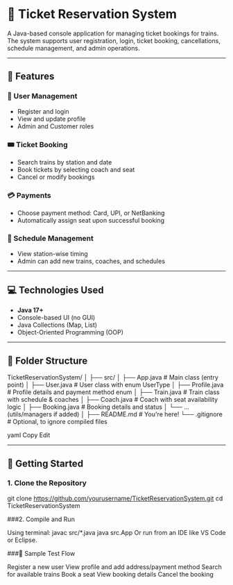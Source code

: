 # 🎫 Ticket Reservation System

A Java-based console application for managing ticket bookings for trains. The system supports user registration, login, ticket booking, cancellations, schedule management, and admin operations.

---

## 📌 Features

### 👤 User Management
- Register and login
- View and update profile
- Admin and Customer roles

### 🎟️ Ticket Booking
- Search trains by station and date
- Book tickets by selecting coach and seat
- Cancel or modify bookings

### 💳 Payments
- Choose payment method: Card, UPI, or NetBanking
- Automatically assign seat upon successful booking

### 📅 Schedule Management
- View station-wise timing
- Admin can add new trains, coaches, and schedules

---

## 💻 Technologies Used

- **Java 17+**
- Console-based UI (no GUI)
- Java Collections (Map, List)
- Object-Oriented Programming (OOP)

---

## 📂 Folder Structure

TicketReservationSystem/
│
├── src/
│ ├── App.java # Main class (entry point)
│ ├── User.java # User class with enum UserType
│ ├── Profile.java # Profile details and payment method enum
│ ├── Train.java # Train class with schedule & coaches
│ ├── Coach.java # Coach with seat availability logic
│ ├── Booking.java # Booking details and status
│ └── ... (utils/managers if added)
│
├── README.md # You're here!
└── .gitignore # Optional, to ignore compiled files

yaml
Copy
Edit

---

## 🚀 Getting Started

### 1. Clone the Repository
git clone https://github.com/yourusername/TicketReservationSystem.git
cd TicketReservationSystem

###2. Compile and Run

Using terminal:
javac src/*.java
java src.App
Or run from an IDE like VS Code or Eclipse.

###🧪 Sample Test Flow

Register a new user
View profile and add address/payment method
Search for available trains
Book a seat
View booking details
Cancel the booking
